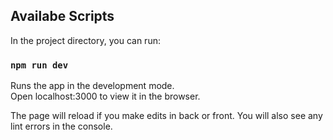 ## Availabe Scripts

In the project directory, you can run:

### `npm run dev`

Runs the app in the development mode.<br>
Open localhost:3000 to view it in the browser.

The page will reload if you make edits in back or front.
You will also see any lint errors in the console.